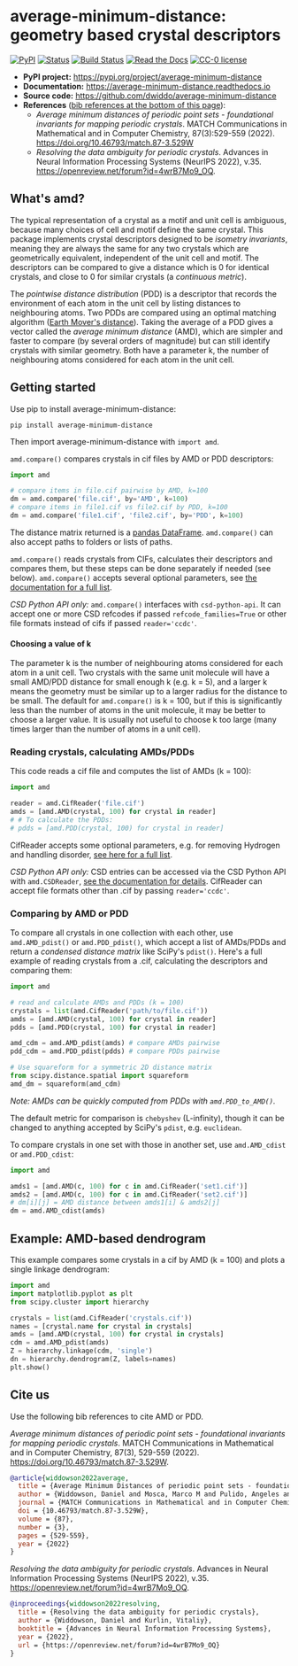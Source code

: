 # average-minimum-distance: geometry based crystal descriptors

[![PyPI](https://img.shields.io/pypi/v/average-minimum-distance)](https://pypi.org/project/average-minimum-distance/)
[![Status](https://img.shields.io/pypi/status/average-minimum-distance)](https://pypi.org/project/average-minimum-distance/)
[![Build Status](https://scrutinizer-ci.com/g/dwiddo/average-minimum-distance/badges/build.png?b=master)](https://scrutinizer-ci.com/g/dwiddo/average-minimum-distance/)
[![Read the Docs](https://img.shields.io/readthedocs/average-minimum-distance)](https://average-minimum-distance.readthedocs.io)
[![CC-0 license](https://img.shields.io/badge/License-CC%20BY--NC--SA%204.0-blue)](https://creativecommons.org/licenses/by-nc-sa/4.0/)

- **PyPI project:** <https://pypi.org/project/average-minimum-distance>
- **Documentation:** <https://average-minimum-distance.readthedocs.io>
- **Source code:** <https://github.com/dwiddo/average-minimum-distance>
- **References** ([bib references at the bottom of this page](#citeus)):
  - *Average minimum distances of periodic point sets - foundational invariants for mapping periodic crystals*. MATCH Communications in Mathematical and in Computer Chemistry, 87(3):529-559 (2022). <https://doi.org/10.46793/match.87-3.529W>
  - *Resolving the data ambiguity for periodic crystals*. Advances in Neural Information Processing Systems (NeurIPS 2022), v.35. <https://openreview.net/forum?id=4wrB7Mo9_OQ>.

## What's amd?

The typical representation of a crystal as a motif and unit cell is ambiguous, because many choices of cell and motif define the same crystal. This package implements crystal descriptors designed to be *isometry invariants*, meaning they are always the same for any two crystals which are geometrically equivalent, independent of the unit cell and motif. The descriptors can be compared to give a distance which is 0 for identical crystals, and close to 0 for similar crystals (a *continuous metric*).

The *pointwise distance distribution* (PDD) is a descriptor that records the environment of each atom in the unit cell by listing distances to neighbouring atoms. Two PDDs are compared using an optimal matching algorithm ([Earth Mover's distance](https://en.wikipedia.org/wiki/Earth_mover%27s_distance)). Taking the average of a PDD gives a vector called the *average minimum distance* (AMD), which are simpler and faster to compare (by several orders of magnitude) but can still identify crystals with similar geometry. Both have a parameter k, the number of neighbouring atoms considered for each atom in the unit cell.

## Getting started

Use pip to install average-minimum-distance:

```shell
pip install average-minimum-distance
```

Then import average-minimum-distance with ```import amd```.

```amd.compare()``` compares crystals in cif files by AMD or PDD descriptors:

```py
import amd

# compare items in file.cif pairwise by AMD, k=100
dm = amd.compare('file.cif', by='AMD', k=100)
# compare items in file1.cif vs file2.cif by PDD, k=100
dm = amd.compare('file1.cif', 'file2.cif', by='PDD', k=100)
```

The distance matrix returned is a [pandas DataFrame](https://pandas.pydata.org/pandas-docs/stable/reference/api/pandas.DataFrame.html). ```amd.compare()``` can also accept paths to folders or lists of paths.

```amd.compare()``` reads crystals from CIFs, calculates their descriptors and compares them, but these steps can be done separately if needed (see below). ```amd.compare()``` accepts several optional parameters, see [the documentation for a full list](https://average-minimum-distance.readthedocs.io/en/latest/Getting_Started.html#list-of-optional-parameters).

*CSD Python API only:* ```amd.compare()``` interfaces with ``csd-python-api``. It can accept one or more CSD refcodes if passed ``refcode_families=True`` or other file formats instead of cifs if passed ``reader='ccdc'``.

#### Choosing a value of k

The parameter k is the number of neighbouring atoms considered for each atom in a unit cell. Two crystals with the same unit molecule will have a small AMD/PDD distance for small enough k (e.g. k = 5), and a larger k means the geometry must be similar up to a larger radius for the distance to be small. The default for ```amd.compare()``` is k = 100, but if this is significantly less than the number of atoms in the unit molecule, it may be better to choose a larger value. It is usually not useful to choose k too large (many times larger than the number of atoms in a unit cell).

### Reading crystals, calculating AMDs/PDDs

This code reads a cif file and computes the list of AMDs (k = 100):

```py
import amd

reader = amd.CifReader('file.cif')
amds = [amd.AMD(crystal, 100) for crystal in reader]
# # To calculate the PDDs:
# pdds = [amd.PDD(crystal, 100) for crystal in reader]
```

CifReader accepts some optional parameters, e.g. for removing Hydrogen and handling disorder, [see here for a full list](https://average-minimum-distance.readthedocs.io/en/latest/Reading_cifs.html).

*CSD Python API only:* CSD entries can be accessed via the CSD Python API with ```amd.CSDReader```, [see the documentation for details](https://average-minimum-distance.readthedocs.io/en/latest/Reading_from_the_CSD.html). CifReader can accept file formats other than .cif by passing ```reader='ccdc'```.

### Comparing by AMD or PDD

To compare all crystals in one collection with each other, use ```amd.AMD_pdist()``` or ```amd.PDD_pdist()```, which accept a list of AMDs/PDDs and return a *condensed distance matrix* like SciPy's ```pdist()```. Here's a full example of reading crystals from a .cif, calculating the descriptors and comparing them:

```py
import amd

# read and calculate AMDs and PDDs (k = 100)
crystals = list(amd.CifReader('path/to/file.cif'))
amds = [amd.AMD(crystal, 100) for crystal in reader]
pdds = [amd.PDD(crystal, 100) for crystal in reader]

amd_cdm = amd.AMD_pdist(amds) # compare AMDs pairwise
pdd_cdm = amd.PDD_pdist(pdds) # compare PDDs pairwise

# Use squareform for a symmetric 2D distance matrix
from scipy.distance.spatial import squareform
amd_dm = squareform(amd_cdm)
```

*Note: AMDs can be quickly computed from PDDs with `amd.PDD_to_AMD()`.*

The default metric for comparison is ```chebyshev``` (L-infinity), though it can be changed to anything accepted by SciPy's ```pdist```, e.g. ```euclidean```.

To compare crystals in one set with those in another set, use ```amd.AMD_cdist``` or ```amd.PDD_cdist```:

```py
import amd

amds1 = [amd.AMD(c, 100) for c in amd.CifReader('set1.cif')]
amds2 = [amd.AMD(c, 100) for c in amd.CifReader('set2.cif')]
# dm[i][j] = AMD distance between amds1[i] & amds2[j]
dm = amd.AMD_cdist(amds)
```

## Example: AMD-based dendrogram

This example compares some crystals in a cif by AMD (k = 100) and plots a single linkage dendrogram:

```py
import amd
import matplotlib.pyplot as plt
from scipy.cluster import hierarchy

crystals = list(amd.CifReader('crystals.cif'))
names = [crystal.name for crystal in crystals]
amds = [amd.AMD(crystal, 100) for crystal in crystals]
cdm = amd.AMD_pdist(amds)
Z = hierarchy.linkage(cdm, 'single')
dn = hierarchy.dendrogram(Z, labels=names)
plt.show()
```

## Cite us <a name="citeus"></a>

Use the following bib references to cite AMD or PDD.

*Average minimum distances of periodic point sets - foundational invariants for mapping periodic crystals*. MATCH Communications in Mathematical and in Computer Chemistry, 87(3), 529-559 (2022). <https://doi.org/10.46793/match.87-3.529W>.

```bibtex
@article{widdowson2022average,
  title = {Average Minimum Distances of periodic point sets - foundational invariants for mapping periodic crystals},
  author = {Widdowson, Daniel and Mosca, Marco M and Pulido, Angeles and Kurlin, Vitaliy and Cooper, Andrew I},
  journal = {MATCH Communications in Mathematical and in Computer Chemistry},
  doi = {10.46793/match.87-3.529W},
  volume = {87},
  number = {3},
  pages = {529-559},
  year = {2022}
}
```

*Resolving the data ambiguity for periodic crystals*. Advances in Neural Information Processing Systems (NeurIPS 2022), v.35. <https://openreview.net/forum?id=4wrB7Mo9_OQ>.

```bibtex
@inproceedings{widdowson2022resolving,
  title = {Resolving the data ambiguity for periodic crystals},
  author = {Widdowson, Daniel and Kurlin, Vitaliy},
  booktitle = {Advances in Neural Information Processing Systems},
  year = {2022},
  url = {https://openreview.net/forum?id=4wrB7Mo9_OQ}
}
```
